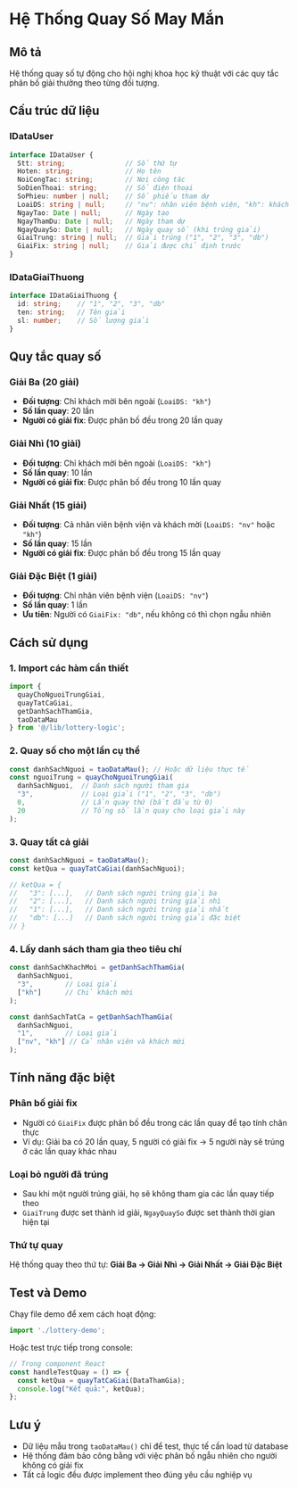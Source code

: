 # Hệ Thống Quay Số May Mắn

## Mô tả
Hệ thống quay số tự động cho hội nghị khoa học kỹ thuật với các quy tắc phân bố giải thưởng theo từng đối tượng.

## Cấu trúc dữ liệu

### IDataUser
```typescript
interface IDataUser {
  Stt: string;               // Số thứ tự
  Hoten: string;             // Họ tên
  NoiCongTac: string;        // Nơi công tác
  SoDienThoai: string;       // Số điện thoại
  SoPhieu: number | null;    // Số phiếu tham dự
  LoaiDS: string | null;     // "nv": nhân viên bệnh viện, "kh": khách mời
  NgayTao: Date | null;      // Ngày tạo
  NgayThamDu: Date | null;   // Ngày tham dự
  NgayQuaySo: Date | null;   // Ngày quay số (khi trúng giải)
  GiaiTrung: string | null;  // Giải trúng ("1", "2", "3", "db")
  GiaiFix: string | null;    // Giải được chỉ định trước
}
```

### IDataGiaiThuong
```typescript
interface IDataGiaiThuong {
  id: string;    // "1", "2", "3", "db"
  ten: string;   // Tên giải
  sl: number;    // Số lượng giải
}
```

## Quy tắc quay số

### Giải Ba (20 giải)
- **Đối tượng**: Chỉ khách mời bên ngoài (`LoaiDS: "kh"`)
- **Số lần quay**: 20 lần
- **Người có giải fix**: Được phân bố đều trong 20 lần quay

### Giải Nhì (10 giải)
- **Đối tượng**: Chỉ khách mời bên ngoài (`LoaiDS: "kh"`)
- **Số lần quay**: 10 lần
- **Người có giải fix**: Được phân bố đều trong 10 lần quay

### Giải Nhất (15 giải)
- **Đối tượng**: Cả nhân viên bệnh viện và khách mời (`LoaiDS: "nv"` hoặc `"kh"`)
- **Số lần quay**: 15 lần
- **Người có giải fix**: Được phân bố đều trong 15 lần quay

### Giải Đặc Biệt (1 giải)
- **Đối tượng**: Chỉ nhân viên bệnh viện (`LoaiDS: "nv"`)
- **Số lần quay**: 1 lần
- **Ưu tiên**: Người có `GiaiFix: "db"`, nếu không có thì chọn ngẫu nhiên

## Cách sử dụng

### 1. Import các hàm cần thiết
```typescript
import { 
  quayChoNguoiTrungGiai, 
  quayTatCaGiai,
  getDanhSachThamGia,
  taoDataMau 
} from '@/lib/lottery-logic';
```

### 2. Quay số cho một lần cụ thể
```typescript
const danhSachNguoi = taoDataMau(); // Hoặc dữ liệu thực tế
const nguoiTrung = quayChoNguoiTrungGiai(
  danhSachNguoi,  // Danh sách người tham gia
  "3",            // Loại giải ("1", "2", "3", "db")
  0,              // Lần quay thứ (bắt đầu từ 0)
  20              // Tổng số lần quay cho loại giải này
);
```

### 3. Quay tất cả giải
```typescript
const danhSachNguoi = taoDataMau();
const ketQua = quayTatCaGiai(danhSachNguoi);

// ketQua = {
//   "3": [...],   // Danh sách người trúng giải ba
//   "2": [...],   // Danh sách người trúng giải nhì  
//   "1": [...],   // Danh sách người trúng giải nhất
//   "db": [...]   // Danh sách người trúng giải đặc biệt
// }
```

### 4. Lấy danh sách tham gia theo tiêu chí
```typescript
const danhSachKhachMoi = getDanhSachThamGia(
  danhSachNguoi,
  "3",        // Loại giải
  ["kh"]      // Chỉ khách mời
);

const danhSachTatCa = getDanhSachThamGia(
  danhSachNguoi,
  "1",        // Loại giải
  ["nv", "kh"] // Cả nhân viên và khách mời
);
```

## Tính năng đặc biệt

### Phân bố giải fix
- Người có `GiaiFix` được phân bố đều trong các lần quay để tạo tính chân thực
- Ví dụ: Giải ba có 20 lần quay, 5 người có giải fix → 5 người này sẽ trúng ở các lần quay khác nhau

### Loại bỏ người đã trúng
- Sau khi một người trúng giải, họ sẽ không tham gia các lần quay tiếp theo
- `GiaiTrung` được set thành id giải, `NgayQuaySo` được set thành thời gian hiện tại

### Thứ tự quay
Hệ thống quay theo thứ tự: **Giải Ba → Giải Nhì → Giải Nhất → Giải Đặc Biệt**

## Test và Demo

Chạy file demo để xem cách hoạt động:
```typescript
import './lottery-demo';
```

Hoặc test trực tiếp trong console:
```javascript
// Trong component React
const handleTestQuay = () => {
  const ketQua = quayTatCaGiai(DataThamGia);
  console.log("Kết quả:", ketQua);
};
```

## Lưu ý
- Dữ liệu mẫu trong `taoDataMau()` chỉ để test, thực tế cần load từ database
- Hệ thống đảm bảo công bằng với việc phân bố ngẫu nhiên cho người không có giải fix
- Tất cả logic đều được implement theo đúng yêu cầu nghiệp vụ
